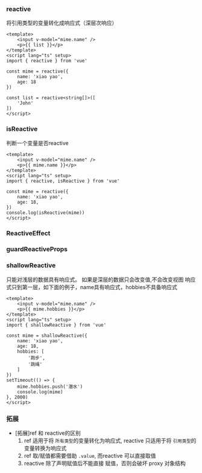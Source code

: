 ### reactive

将引用类型的变量转化成响应式（深层次响应）

```vue
<template>
    <input v-model="mime.name" />
    <p>{{ list }}</p>
</template>
<script lang="ts" setup>
import { reactive } from 'vue'

const mime = reactive({
    name: 'xiao yao',
    age: 18
})

const list = reactive<string[]>([
    'John'
])
</script>
```

### isReactive

判断一个变量是否reactive

```vue
<template>
    <input v-model="mime.name" />
    <p>{{ mime.name }}</p>
</template>
<script lang="ts" setup>
import { reactive, isReactive } from 'vue'

const mime = reactive({
    name: 'xiao yao',
    age: 18,
})
console.log(isReactive(mime))
</script>
```

### ReactiveEffect

### guardReactiveProps

### shallowReactive

只能对浅层的数据具有响应式。 如果是深层的数据只会改变值,不会改变视图
响应式只到第一层，如下面的例子，name具有响应式，hobbies不具备响应式

```vue
<template>
    <input v-model="mime.name" />
    <p>{{ mime.hobbies }}</p>
</template>
<script lang="ts" setup>
import { shallowReactive } from 'vue'

const mime = shallowReactive({
    name: 'xiao yao',
    age: 18,
    hobbies: [
        '跑步',
        '跳绳'
    ]
})
setTimeout(() => {
    mime.hobbies.push('潜水')
    console.log(mime)
}, 2000)
</script>
```

### 拓展

* [拓展]ref 和 reactive的区别
    1. ref 适用于将 `所有类型`的变量转化为响应式, reactive 只适用于将 `引用类型`的变量转换为响应式
    2. ref 取/赋值都需要借助 `.value`, 而reactive 可以直接取值
    3. reactive 除了声明赋值后不能直接 赋值，否则会破坏 proxy 对象结构
